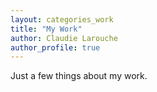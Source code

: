 ```yaml
---
layout: categories_work
title: "My Work"
author: Claudie Larouche
author_profile: true
---
```


Just a few things about my work. 